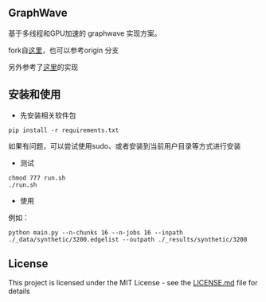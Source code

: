 
## GraphWave

基于多线程和GPU加速的 graphwave 实现方案。

fork自[这里](https://github.com/snap-stanford/graphwave)，也可以参考origin 分支

另外参考了[这里](https://github.com/bkj/graphwave)的实现

## 安装和使用

* 先安装相关软件包

```
pip install -r requirements.txt
```

如果有问题，可以尝试使用sudo、或者安装到当前用户目录等方式进行安装

* 测试

```
chmod 777 run.sh
./run.sh
```

* 使用

例如：

```
python main.py --n-chunks 16 --n-jobs 16 --inpath ./_data/synthetic/3200.edgelist --outpath ./_results/synthetic/3200

```


## License

This project is licensed under the MIT License - see the [LICENSE.md](LICENSE.md) file for details
